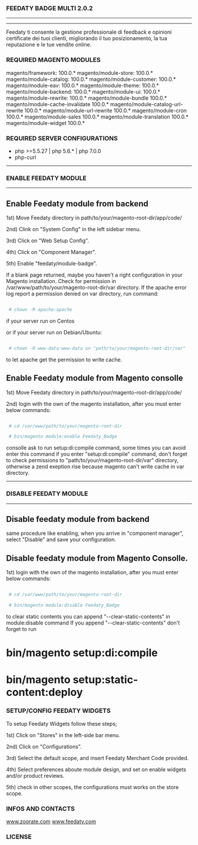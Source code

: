 ### FEEDATY BADGE MULTI 2.0.2
---------------------------------------------------------------------------------------------------------------------
---------------------------------------------------------------------------------------------------------------------
Feedaty ti consente la gestione professionale
di feedback e opinioni certificate dei tuoi clienti,
migliorando il tuo posizionamento,
la tua reputazione e le tue vendite online.

### REQUIRED MAGENTO MODULES

magento/framework: 					100.0.*
magento/module-store: 				100.0.*
magento/module-catalog: 			100.0.*
magento/module-customer: 			100.0.*
magento/module-eav: 				100.0.*
magento/module-theme: 				100.0.*
magento/module-backend: 			100.0.*
magento/module-ui: 					100.0.*
magento/module-rewrite: 			100.0.*
magento/module-bundle				100.0.*
magento/module-cache-invalidate		100.0.*
magento/module-catalog-url-rewrite	100.0.*
magento/module-url-rewrite 			100.0.*
magento/module-cron					100.0.*
magento/module-sales				100.0.*
magento/module-translation			100.0.*
magento/module-widget				100.0.*

### REQUIRED SERVER CONFIGURATIONS

- php >=5.5.27 | php 5.6.* | php 7.0.0
- php-curl 


---------------------------------------------------------------------------------------------------------------------
### ENABLE FEEDATY MODULE
---------------------------------------------------------------------------------------------------------------------
## Enable Feedaty module from backend
1st) Move Feedaty directory in path/to/your/magento-root-dir/app/code/

2nd) Clink on "System Config" in the left sidebar menu.

3rd) Click on "Web Setup Config".

4th) Click on "Component Manager".

5th) Enable "feedaty/module-badge".

If a blank page returned, maybe you haven't a right configuration in your
Magento installation.
Check for permission in /var/www/path/to/your/magento-root-dir/var directory.
If the apache error log report a permission denied on var 
directory, run command:
```bash

 # chown -R apache:apache 

```
if your server run on Centos

or if your server run on Debian/Ubuntu:

```bash

 # chown -R www-data:www-data on "path/to/your/magento-root-dir/var"

```

 to let apache get the permission to write cache.

## Enable Feedaty module from Magento consolle

1st) Move Feedaty directory in path/to/your/magento-root-dir/app/code/

2nd) login with the own of the magento installation, after you must enter below commands:

```bash

 # cd /var/www/path/to/your/magento-root-dir

 # bin/magento module:enable Feedaty_Badge

```
 consolle ask to run setup:di:compile command, some times you can avoid enter this command
 if you enter "setup:di:compile" command, don't forget to check permissions to 
 "path/to/your/magento-root-dir/var" directory, otherwise a zend exeption rise
 because magento can't write cache in var directory.

-----------------------------------------------------------------------------------------------------------------------
### DISABLE FEEDATY MODULE
-----------------------------------------------------------------------------------------------------------------------
## Disable feedaty module from backend

same procedure like enabling, when you arrive in "component manager", select "Disable" and save your configuration.

## Disable feedaty module from Magento Consolle.

1st) login with the own of the magento installation, after you must enter below commands:
```bash

 # cd /var/www/path/to/your/magento-root-dir

 # bin/magento module:disable Feedaty_Badge

```
to clear static contents you can append "--clear-static-contents" in module:disable command
If you append "--clear-static-contents" don't forget to run

 # bin/magento setup:di:compile
 # bin/magento setup:static-content:deploy

### SETUP/CONFIG FEEDATY WIDGETS

To setup Feedaty Widgets follow these steps;

1st) Click on "Stores" in the left-side bar menu.

2nd) Click on "Configurations".

3rd) Select the default scope, and insert Feedaty Merchant Code provided.

4th) Select preferences aboute module design, and set on enable widgets and/or product reviews.

5th) check in other scopes, the configurations must works on the store scope.

### INFOS AND CONTACTS

www.zoorate.com
www.feedaty.com

### LICENSE


